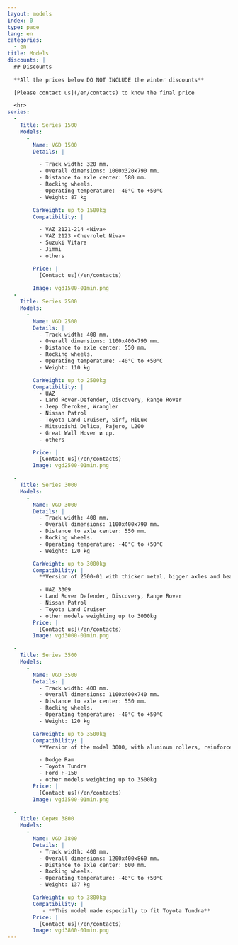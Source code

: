 ```yaml
---
layout: models
index: 0
type: page
lang: en
categories:
  - en
title: Models
discounts: |
  ## Discounts
   
  **All the prices below DO NOT INCLUDE the winter discounts**

  [Please contact us](/en/contacts) to know the final price 

  <hr>
series:
  -
    Title: Series 1500
    Models:
      -
        Name: VGD 1500
        Details: |

          - Track width: 320 mm.
          - Overall dimensions: 1000х320х790 mm.
          - Distance to axle center: 580 mm.
          - Rocking wheels.
          - Operating temperature: -40°C to +50°C
          - Weight: 87 kg

        CarWeight: up to 1500kg
        Compatibility: |

          - VAZ 2121-214 «Niva»
          - VAZ 2123 «Chevrolet Niva»
          - Suzuki Vitara
          - Jimmi
          - others

        Price: |
          [Contact us](/en/contacts)
        
        Image: vgd1500-01min.png
  -
    Title: Series 2500
    Models:
      -
        Name: VGD 2500
        Details: |
          - Track width: 400 mm.
          - Overall dimensions: 1100х400х790 mm.
          - Distance to axle center: 550 mm.
          - Rocking wheels.
          - Operating temperature: -40°C to +50°C
          - Weight: 110 kg

        CarWeight: up to 2500kg
        Compatibility: |
          - UAZ
          - Land Rover-Defender, Discovery, Range Rover
          - Jeep Cherokee, Wrangler
          - Nissan Patrol
          - Toyota Land Cruiser, Sirf, HiLux
          - Mitsubishi Delica, Pajero, L200
          - Great Wall Hover и др.
          - others

        Price: |
          [Contact us](/en/contacts)
        Image: vgd2500-01min.png

  -
    Title: Series 3000
    Models:
      -
        Name: VGD 3000
        Details: |
          - Track width: 400 mm.
          - Overall dimensions: 1100х400х790 mm.
          - Distance to axle center: 550 mm.
          - Rocking wheels.
          - Operating temperature: -40°C to +50°C
          - Weight: 120 kg

        CarWeight: up to 3000kg
        Compatibility: |
          **Version of 2500-01 with thicker metal, bigger axles and bearings diameter.**

          - UAZ 3309
          - Land Rover Defender, Discovery, Range Rover
          - Nissan Patrol
          - Toyota Land Cruiser
          - other models weighting up to 3000kg
        Price: |
          [Contact us](/en/contacts)
        Image: vgd3000-01min.png

  -
    Title: Series 3500
    Models:
      -
        Name: VGD 3500
        Details: |
          - Track width: 400 mm.
          - Overall dimensions: 1100х400х740 mm.
          - Distance to axle center: 550 mm.
          - Rocking wheels.
          - Operating temperature: -40°C to +50°C
          - Weight: 120 kg

        CarWeight: up to 3500kg
        Compatibility: |
          **Version of the model 3000, with aluminum rollers, reinforced frame and reinforced Hub node.**

          - Dodge Ram
          - Toyota Tundra
          - Ford F-150
          - other models weighting up to 3500kg
        Price: |
          [Contact us](/en/contacts)
        Image: vgd3500-01min.png

  -
    Title: Серия 3800
    Models:
      -
        Name: VGD 3800
        Details: |
          - Track width: 400 mm.
          - Overall dimensions: 1200х400х860 mm.
          - Distance to axle center: 600 mm.
          - Rocking wheels.
          - Operating temperature: -40°C to +50°C
          - Weight: 137 kg

        CarWeight: up to 3800kg
        Compatibility: |
           - **This model made especially to fit Toyota Tundra**
        Price: |
          [Contact us](/en/contacts)
        Image: vgd3800-01min.png
---
```

